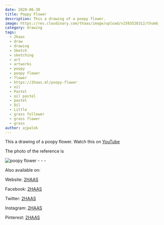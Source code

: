 ```yaml
---
date: 2020-06-30
title: Poppy Flower
description: This a drawing of a poopy flower.
image: https://res.cloudinary.com/thaas/image/upload/v1593528312/thumb_poopy_flower_fvr7wv.jpg
category: drawing
tags:
  - 2haas
  - draw
  - drawing
  - Sketch
  - sketching
  - art
  - artworks
  - poopy
  - poopy flower
  - flower
  - https://2haas.ml/poopy-flower
  - oil
  - Pastel
  - oil pastel
  - pastel
  - Oil
  - Little
  - grass follower
  - grass flower
  - grass
author: ajpalok
---
```


This a drawing of a poopy flower. Watch this on [YouTube](https://youtu.be/9HdxSmMryhA)

The photo of the reference is

<img src="https://res.cloudinary.com/thaas/image/upload/v1593528367/poppy-5325623_x8lgzd.jpg" alt="poopy flower">
- - -

Also available on:

Website: [2HAAS](https://2haas.ml/)  

Facebook: [2HAAS](https://facebook.com/2haas)  

Twitter: [2HAAS](https://twitter.com/2haas_ml)  

Instagram: [2HAAS](https://instagram.com/2haas.ml)  

Pinterest: [2HAAS](https://pinterest.com/2haas_ml)  

